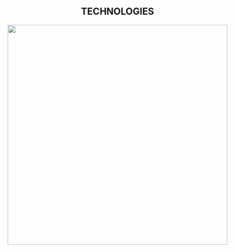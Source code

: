 

<!--Languages and Tools Section-->       
<h2 align="center">TECHNOLOGIES</h2> 
<p align="center">
<img width="500px"  src="https://skillicons.dev/icons?i=java,spring,js,nodejs,react,angular,c,c++&perline=10"  />
</p>
